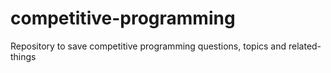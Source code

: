 # competitive-programming
Repository to save competitive programming questions, topics and related-things
